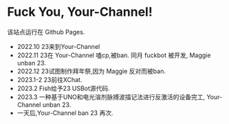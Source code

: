 # Fuck You, Your-Channel!
<p>该站点运行在 Github Pages.</p>

- 2022.10 23来到Your-Channel  
- 2022.11 23在 Your-Channel 嗑cp,被ban. 同月 fuckbot 被开发, Maggie unban 23.  
- 2022.12 23试图制作拜年祭,因为 Maggie 反对而被ban.  
- 2023.1-2 23前往XChat.  
- 2023.2 Fish给予23 USBot源代码.  
- 2023.3 一种基于UNO和电光溶剂脉搏波描记法进行反激活的设备完工, Your-Channel unban 23.  
- 一天后,Your-Channel ban 23 再次.  
